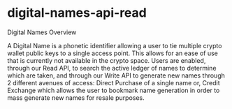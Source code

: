 # digital-names-api-read

Digital Names Overview 

A Digital Name is a phonetic identifier allowing a user to tie multiple crypto wallet public keys to a single access point. This allows for an ease of use that is currently not available in the crypto space. Users are enabled, through our Read API, to search the active ledger of names to determine which are taken, and through our Write API to generate new names through 2 different avenues of access: Direct Purchase of a single name or, Credit Exchange which allows the user to bookmark name generation in order to mass generate new names for resale purposes. 
